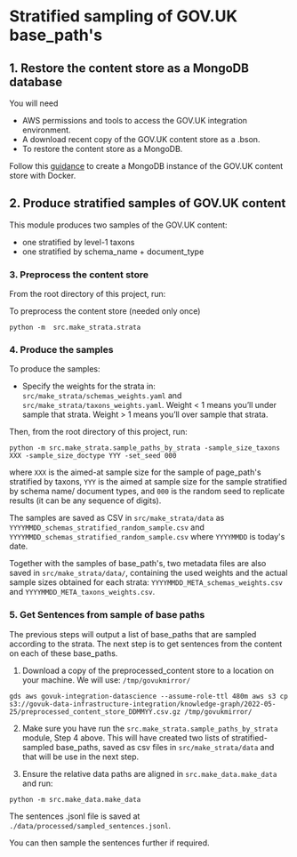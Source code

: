 # Stratified sampling of GOV.UK base_path's

## 1. Restore the content store as a MongoDB database
You will need

- AWS permissions and tools to access the GOV.UK integration environment.
- A download recent copy of the GOV.UK content store as a .bson.
- To restore the content store as a MongoDB.

Follow this [guidance](https://github.com/ukgovdatascience/govuk-mongodb-content) to create a MongoDB instance of the GOV.UK content store with Docker.


## 2. Produce stratified samples of GOV.UK content

This module produces two samples of the GOV.UK content:
- one stratified by level-1 taxons
- one stratified by schema_name + document_type


### 3. Preprocess the content store

From the root directory of this project, run:

To preprocess the content store (needed only once)
```shell
python -m  src.make_strata.strata
```

### 4. Produce the samples

To produce the samples:

- Specify the weights for the strata in: `src/make_strata/schemas_weights.yaml` and `src/make_strata/taxons_weights.yaml`. Weight < 1 means you’ll under sample that strata. Weight > 1 means you’ll over sample that strata.


Then, from the root directory of this project, run:

```shell
python -m src.make_strata.sample_paths_by_strata -sample_size_taxons XXX -sample_size_doctype YYY -set_seed 000
```

where `XXX` is the aimed-at sample size for the sample of page_path's stratified by taxons, `YYY` is the aimed at sample size for the sample stratified by schema name/ document types, and `000` is the random seed to replicate results (it can be any sequence of digits).

The samples are saved as CSV in `src/make_strata/data` as `YYYYMMDD_schemas_stratified_random_sample.csv` and `YYYYMMDD_schemas_stratified_random_sample.csv` where `YYYYMMDD` is today's date.

Together with the samples of base_path's, two metadata files are also saved in `src/make_strata/data/`, containing the used weights and the actual sample sizes obtained for each strata: `YYYYMMDD_META_schemas_weights.csv` and `YYYYMMDD_META_taxons_weights.csv`.


### 5. Get Sentences from sample of base paths

The previous steps will output a list of base_paths that are sampled according to the strata.
The next step is to get sentences from the content on each of these base_paths.

1. Download a copy of the preprocessed_content store to a location on your machine. We will use: `/tmp/govukmirror/`

```
gds aws govuk-integration-datascience --assume-role-ttl 480m aws s3 cp s3://govuk-data-infrastructure-integration/knowledge-graph/2022-05-25/preprocessed_content_store_DDMMYY.csv.gz /tmp/govukmirror/
```

2. Make sure you have run the `src.make_strata.sample_paths_by_strata` module, Step 4 above. This will have created two lists of stratified-sampled base_paths, saved as csv files in `src/make_strata/data` and that will be use in the next step.

3. Ensure the relative data paths are aligned in `src.make_data.make_data` and run:

```shell
python -m src.make_data.make_data
```

The sentences .jsonl file is saved at `./data/processed/sampled_sentences.jsonl`.

You can then sample the sentences further if required.
